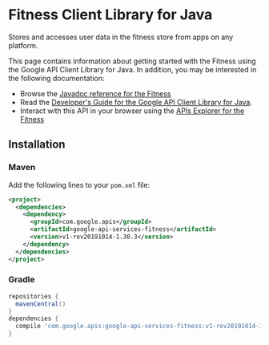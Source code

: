 # Fitness Client Library for Java

Stores and accesses user data in the fitness store from apps on any platform.

This page contains information about getting started with the Fitness
using the Google API Client Library for Java. In addition, you may be interested
in the following documentation:

* Browse the [Javadoc reference for the Fitness][javadoc]
* Read the [Developer's Guide for the Google API Client Library for Java][google-api-client].
* Interact with this API in your browser using the [APIs Explorer for the Fitness][api-explorer]

## Installation

### Maven

Add the following lines to your `pom.xml` file:

```xml
<project>
  <dependencies>
    <dependency>
      <groupId>com.google.apis</groupId>
      <artifactId>google-api-services-fitness</artifactId>
      <version>v1-rev20191014-1.30.3</version>
    </dependency>
  </dependencies>
</project>
```

### Gradle

```gradle
repositories {
  mavenCentral()
}
dependencies {
  compile 'com.google.apis:google-api-services-fitness:v1-rev20191014-1.30.3'
}
```

[javadoc]: https://googleapis.dev/java/google-api-services-fitness/latest/index.html
[google-api-client]: https://github.com/googleapis/google-api-java-client/
[api-explorer]: https://developers.google.com/apis-explorer/#p/fitness/v1/
